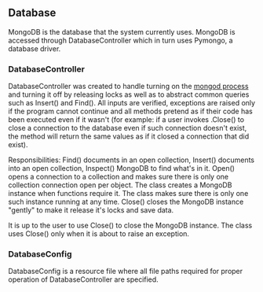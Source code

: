 ## Database

MongoDB is the database that the system currently uses. MongoDB is accessed through DatabaseController which
in turn uses Pymongo, a database driver.

### DatabaseController

DatabaseController was created to handle turning on the [mongod process](https://docs.mongodb.com/manual/reference/program/mongod/) and turning it off by releasing
locks as well as to abstract common queries such as Insert() and Find(). All inputs are verified, exceptions are
raised only if the program cannot continue and all methods pretend as if their code has been executed even if
it wasn't (for example: if a user invokes .Close() to close a connection to the database even if such connection
doesn't exist, the method will return the same values as if it closed a connection that did exist).

Responsibilities: Find() documents in an open collection, Insert() documents into an open collection, Inspect() MongoDB to find what's in it. Open() opens a connection to a collection and makes sure there is only one collection connection open per object. The class creates a MongoDB instance when functions require it. The class makes sure there is only one such instance running at any time. Close() closes the MongoDB instance "gently" to make it release it's locks and save data.

It is up to the user to use Close() to close the MongoDB instance. The class uses Close() only when it is about to raise an exception.

### DatabaseConfig

DatabaseConfig is a resource file where all file paths required for proper operation of DatabaseController
are specified.


